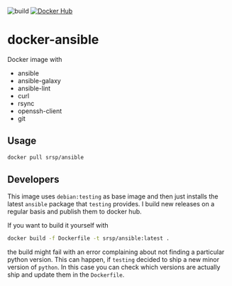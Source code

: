 ![build](https://github.com/srsp/docker-ansible/actions/workflows/docker-publish.yml/badge.svg)
[![Docker Hub](https://img.shields.io/docker/v/srsp/ansible?label=Docker%20Hub&logo=docker&logoColor=white)](https://hub.docker.com/r/srsp/ansible)

# docker-ansible

Docker image with

* ansible
* ansible-galaxy
* ansible-lint
* curl
* rsync
* openssh-client
* git

## Usage
```bash
docker pull srsp/ansible
```

## Developers
This image uses `debian:testing` as base image and then just installs the latest `ansible`
package that `testing` provides. I build new releases on a regular basis and publish them 
to docker hub. 

If you want to build it yourself with 

```bash
docker build -f Dockerfile -t srsp/ansible:latest .
```

the build might fail with an error complaining about not finding a particular python version. 
This can happen, if `testing` decided to ship a new minor version of `python`. In this case
you can check which versions are actually ship and update them in the `Dockerfile`.